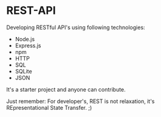 # REST-API
Developing RESTful API's using following technologies:

- Node.js
- Express.js
- npm
- HTTP
- SQL
- SQLite
- JSON

It's a starter project and anyone can contribute. 

Just remember: For developer's, REST is not relaxation, it's REpresentational State Transfer. ;)
